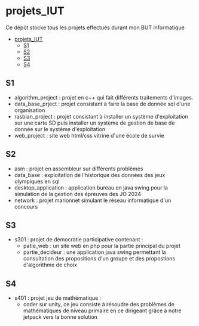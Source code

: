 # projets_IUT

Ce dépôt stocke tous les projets effectués durant mon BUT informatique

- [projets\_IUT](#projets_iut)
  - [S1](#s1)
  - [S2](#s2)
  - [S3](#s3)
  - [S4](#s4)

## S1

- algorithm_project : projet en c++ qui fait différents traitements d'images.
- data_base_prject : projet consistant à faire la base de donnée sql d'une organisation
- rasbian_project : projet consistant à installer un système d'exploitation sur une carte SD puis installer un système de gestion de base de donnée sur le système d'exploitation
- web_project : site web html/css vitrine d'une école de survie

## S2

- asm : projet en assembleur sur différents problèmes
- data_base : exploitation de l'historique des données des jeux olympiques en sql
- desktop_application : application bureau en java swing pour la simulation de la gestion des épreuves des JO 2024
- network : projet marionnet simulant le réseau informatique d'un concours

## S3

- s301 : projet de démocratie participative contenant :
  - patie_web : un site web en php pour la partie principal du projet
  - partie_decideur : une application java swing permettant la consultation des propositions d'un groupe et des propostions d'algorithme de choix

## S4

- s401 : projet jeu de mathématique :
  - coder sur unity, ce jeu consiste à résoudre des problèmes de mathématiques de niveau primaire en ce dirigeant grâce à notre jetpack vers la bonne solution
